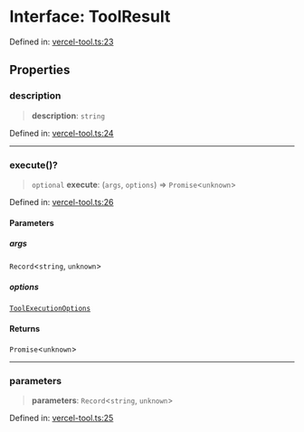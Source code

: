 # Interface: ToolResult

Defined in: [vercel-tool.ts:23](https://github.com/geodaopenjs/openassistant/blob/0a6a7e7306d75a25dc968b3117f04cb7bd613bec/packages/utils/src/vercel-tool.ts#L23)

## Properties

### description

> **description**: `string`

Defined in: [vercel-tool.ts:24](https://github.com/geodaopenjs/openassistant/blob/0a6a7e7306d75a25dc968b3117f04cb7bd613bec/packages/utils/src/vercel-tool.ts#L24)

***

### execute()?

> `optional` **execute**: (`args`, `options`) => `Promise`\<`unknown`\>

Defined in: [vercel-tool.ts:26](https://github.com/geodaopenjs/openassistant/blob/0a6a7e7306d75a25dc968b3117f04cb7bd613bec/packages/utils/src/vercel-tool.ts#L26)

#### Parameters

##### args

`Record`\<`string`, `unknown`\>

##### options

[`ToolExecutionOptions`](../type-aliases/ToolExecutionOptions.md)

#### Returns

`Promise`\<`unknown`\>

***

### parameters

> **parameters**: `Record`\<`string`, `unknown`\>

Defined in: [vercel-tool.ts:25](https://github.com/geodaopenjs/openassistant/blob/0a6a7e7306d75a25dc968b3117f04cb7bd613bec/packages/utils/src/vercel-tool.ts#L25)
